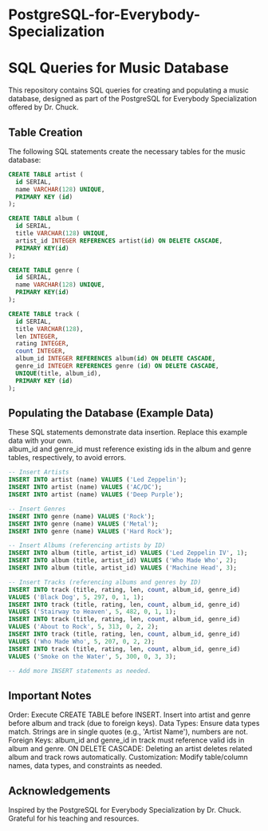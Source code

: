 # PostgreSQL-for-Everybody-Specialization

# SQL Queries for Music Database

This repository contains SQL queries for creating and populating a music database, designed as part of the PostgreSQL for Everybody Specialization offered by Dr. Chuck.

## Table Creation

The following SQL statements create the necessary tables for the music database:

```sql
CREATE TABLE artist (
  id SERIAL,
  name VARCHAR(128) UNIQUE,
  PRIMARY KEY (id)
);

CREATE TABLE album (
  id SERIAL,
  title VARCHAR(128) UNIQUE,
  artist_id INTEGER REFERENCES artist(id) ON DELETE CASCADE,
  PRIMARY KEY(id)
);

CREATE TABLE genre (
  id SERIAL,
  name VARCHAR(128) UNIQUE,
  PRIMARY KEY(id)
);

CREATE TABLE track (
  id SERIAL,
  title VARCHAR(128),
  len INTEGER,
  rating INTEGER,
  count INTEGER,
  album_id INTEGER REFERENCES album(id) ON DELETE CASCADE,
  genre_id INTEGER REFERENCES genre (id) ON DELETE CASCADE,
  UNIQUE(title, album_id),
  PRIMARY KEY (id)
);
```

## Populating the Database (Example Data)

These SQL statements demonstrate data insertion.
Replace this example data with your own.  
album_id and genre_id must reference existing ids 
in the album and genre tables, respectively, to avoid errors.

```sql
-- Insert Artists
INSERT INTO artist (name) VALUES ('Led Zeppelin');
INSERT INTO artist (name) VALUES ('AC/DC');
INSERT INTO artist (name) VALUES ('Deep Purple');

-- Insert Genres
INSERT INTO genre (name) VALUES ('Rock');
INSERT INTO genre (name) VALUES ('Metal');
INSERT INTO genre (name) VALUES ('Hard Rock');

-- Insert Albums (referencing artists by ID)
INSERT INTO album (title, artist_id) VALUES ('Led Zeppelin IV', 1);
INSERT INTO album (title, artist_id) VALUES ('Who Made Who', 2);
INSERT INTO album (title, artist_id) VALUES ('Machine Head', 3);

-- Insert Tracks (referencing albums and genres by ID)
INSERT INTO track (title, rating, len, count, album_id, genre_id)
VALUES ('Black Dog', 5, 297, 0, 1, 1);
INSERT INTO track (title, rating, len, count, album_id, genre_id)
VALUES ('Stairway to Heaven', 5, 482, 0, 1, 1);
INSERT INTO track (title, rating, len, count, album_id, genre_id)
VALUES ('About to Rock', 5, 313, 0, 2, 2);
INSERT INTO track (title, rating, len, count, album_id, genre_id)
VALUES ('Who Made Who', 5, 207, 0, 2, 2);
INSERT INTO track (title, rating, len, count, album_id, genre_id)
VALUES ('Smoke on the Water', 5, 300, 0, 3, 3);

-- Add more INSERT statements as needed.
```

## Important Notes
Order: Execute CREATE TABLE before INSERT. Insert into artist and genre before album and track (due to foreign keys).
Data Types: Ensure data types match. Strings are in single quotes (e.g., 'Artist Name'), numbers are not.
Foreign Keys: album_id and genre_id in track must reference valid ids in album and genre.
ON DELETE CASCADE: Deleting an artist deletes related album and track rows automatically.
Customization: Modify table/column names, data types, and constraints as needed.

## Acknowledgements
Inspired by the PostgreSQL for Everybody Specialization by Dr. Chuck.  Grateful for his teaching and resources.